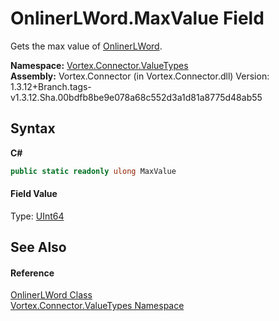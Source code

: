 # OnlinerLWord.MaxValue Field
 

Gets the max value of <a href="T_Vortex_Connector_ValueTypes_OnlinerLWord.md">OnlinerLWord</a>.

**Namespace:**&nbsp;<a href="N_Vortex_Connector_ValueTypes.md">Vortex.Connector.ValueTypes</a><br />**Assembly:**&nbsp;Vortex.Connector (in Vortex.Connector.dll) Version: 1.3.12+Branch.tags-v1.3.12.Sha.00bdfb8be9e078a68c552d3a1d81a8775d48ab55

## Syntax

**C#**<br />
``` C#
public static readonly ulong MaxValue
```


#### Field Value
Type: <a href="https://docs.microsoft.com/dotnet/api/system.uint64" target="_blank">UInt64</a>

## See Also


#### Reference
<a href="T_Vortex_Connector_ValueTypes_OnlinerLWord.md">OnlinerLWord Class</a><br /><a href="N_Vortex_Connector_ValueTypes.md">Vortex.Connector.ValueTypes Namespace</a><br />